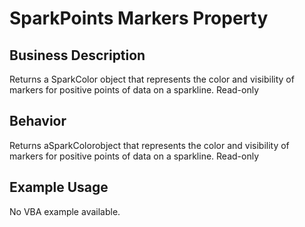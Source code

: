 # SparkPoints Markers Property

## Business Description
Returns a SparkColor object that represents the color and visibility of markers for positive points of data on a sparkline. Read-only

## Behavior
Returns aSparkColorobject that represents the color and visibility of  markers for positive points of data on a sparkline. Read-only

## Example Usage
No VBA example available.